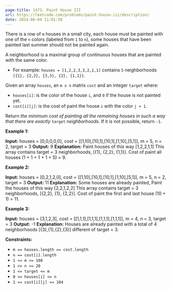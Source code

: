 ```yaml
---
page-title: 1473. Paint House III
url: https://leetcode.com/problems/paint-house-iii/description/
date: 2024-06-04 11:01:58
---
```

There is a row of `m` houses in a small city, each house must be painted with one of the `n` colors (labeled from `1` to `n`), some houses that have been painted last summer should not be painted again.

A neighborhood is a maximal group of continuous houses that are painted with the same color.

-   For example: `houses = [1,2,2,3,3,2,1,1]` contains `5` neighborhoods `[{1}, {2,2}, {3,3}, {2}, {1,1}]`.

Given an array `houses`, an `m x n` matrix `cost` and an integer `target` where:

-   `houses[i]`: is the color of the house `i`, and `0` if the house is not painted yet.
-   `cost[i][j]`: is the cost of paint the house `i` with the color `j + 1`.

Return *the minimum cost of painting all the remaining houses in such a way that there are exactly* `target` *neighborhoods*. If it is not possible, return `-1`.

**Example 1:**

**Input:** houses = \[0,0,0,0,0\], cost = \[\[1,10\],\[10,1\],\[10,1\],\[1,10\],\[5,1\]\], m = 5, n = 2, target = 3
**Output:** 9
**Explanation:** Paint houses of this way \[1,2,2,1,1\]
This array contains target = 3 neighborhoods, \[{1}, {2,2}, {1,1}\].
Cost of paint all houses (1 + 1 + 1 + 1 + 5) = 9.

**Example 2:**

**Input:** houses = \[0,2,1,2,0\], cost = \[\[1,10\],\[10,1\],\[10,1\],\[1,10\],\[5,1\]\], m = 5, n = 2, target = 3
**Output:** 11
**Explanation:** Some houses are already painted, Paint the houses of this way \[2,2,1,2,2\]
This array contains target = 3 neighborhoods, \[{2,2}, {1}, {2,2}\]. 
Cost of paint the first and last house (10 + 1) = 11.

**Example 3:**

**Input:** houses = \[3,1,2,3\], cost = \[\[1,1,1\],\[1,1,1\],\[1,1,1\],\[1,1,1\]\], m = 4, n = 3, target = 3
**Output:** -1
**Explanation:** Houses are already painted with a total of 4 neighborhoods \[{3},{1},{2},{3}\] different of target = 3.

**Constraints:**

-   `m == houses.length == cost.length`
-   `n == cost[i].length`
-   `1 <= m <= 100`
-   `1 <= n <= 20`
-   `1 <= target <= m`
-   `0 <= houses[i] <= n`
-   `1 <= cost[i][j] <= 104`